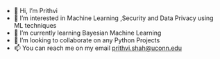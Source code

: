 - 👋 Hi, I’m Prithvi
- 👀 I’m interested in Machine Learning ,Security and Data Privacy using ML techniques
- 🌱 I’m currently learning Bayesian Machine Learning
- 💞️ I’m looking to collaborate on any Python Projects 
- 📫 You can reach me on my email prithvi.shah@uconn.edu

<!---
Prithvi22001/Prithvi22001 is a ✨ special ✨ repository because its `README.md` (this file) appears on your GitHub profile.
You can click the Preview link to take a look at your changes.
--->
